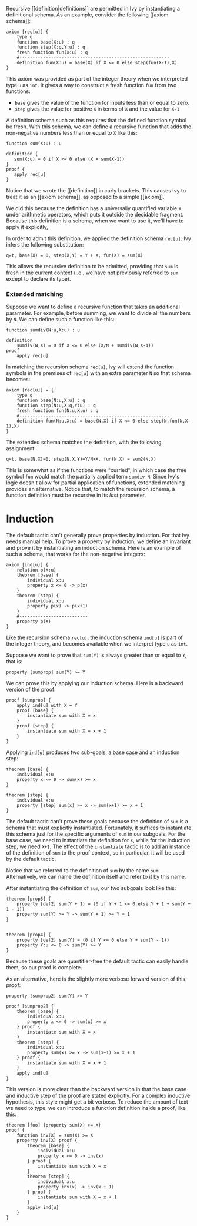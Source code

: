 Recursive [[definition|definitions]] are permitted in Ivy by instantiating a definitional schema. As an example, consider the following [[axiom schema]]:

```
axiom [rec[u]] {
    type q
    function base(X:u) : q
    function step(X:q,Y:u) : q
    fresh function fun(X:u) : q
    #---------------------------------------------------------
    definition fun(X:u) = base(X) if X <= 0 else step(fun(X-1),X)
}
```

This axiom was provided as part of the integer theory when we
interpreted type `u` as `int`.  It gives a way to construct a fresh function `fun` from two functions:

- `base` gives the value of the function for inputs less than or equal to zero.
- `step` gives the value for positive `X` in terms of `X` and the value for `X-1`

A definition schema such as this requires that the defined function symbol be fresh. With this schema, we can define a recursive function that adds the non-negative numbers less than or equal to `X` like this:

```
function sum(X:u) : u

definition {
   sum(X:u) = 0 if X <= 0 else (X + sum(X-1))
}
proof {
   apply rec[u]
}
```
Notice that we wrote the [[definition]] in curly brackets. This causes Ivy to treat it as an [[axiom schema]], as opposed to a simple [[axiom]].

We did this because the definition has a universally quantified variable `X` under arithmetic operators, which puts it outside the decidable fragment. Because this definition is a schema, when we want to use it, we'll have to apply it explicitly,

In order to admit this definition, we applied the definition schema `rec[u]`. Ivy infers the following substitution:

```
q=t, base(X) = 0, step(X,Y) = Y + X, fun(X) = sum(X)
```

This allows the recursive definition to be admitted, providing that `sum` is fresh in the current context (i.e., we have not previously referred to `sum` except to declare its type).

### Extended matching

Suppose we want to define a recursive function that takes an additional parameter. For example, before summing, we want to divide all the numbers by `N`. We can define such a function like this:

```
function sumdiv(N:u,X:u) : u

definition
    sumdiv(N,X) = 0 if X <= 0 else (X/N + sumdiv(N,X-1))
proof
    apply rec[u]
```

In matching the recursion schema `rec[u]`, Ivy will extend the function symbols in the premises of `rec[u]` with an extra parameter `N` so that schema becomes:

```
axiom [rec[u]] = {
    type q
    function base(N:u,X:u) : q
    function step(N:u,X:q,Y:u) : q
    fresh function fun(N:u,X:u) : q
    #---------------------------------------------------------
    definition fun(N:u,X:u) = base(N,X) if X <= 0 else step(N,fun(N,X-1),X)
}
```
The extended schema matches the definition, with the following assignment:

```
q=t, base(N,X)=0, step(N,X,Y)=Y/N+X, fun(N,X) = sum2(N,X)
```

This is somewhat as if the functions were "curried", in which case the free symbol `fun` would match the partially applied term `sumdiv N`. Since Ivy's logic doesn't allow for partial application of functions, extended matching provides an alternative. Notice that, to match the recursion schema, a function definition must be recursive in its *last* parameter.

Induction
=========

The default tactic can't generally prove properties by induction. For that Ivy needs manual help. To prove a property by induction, we define an invariant and prove it by instantiating an induction schema. Here is an example of such a schema, that works for the non-negative integers:

```
axiom [ind[u]] {
    relation p(X:u)
    theorem [base] {
        individual x:u
        property x <= 0 -> p(x)
    }
    theorem [step] {
        individual x:u
        property p(x) -> p(x+1)
    }
    #--------------------------
    property p(X)    
}
```

Like the recursion schema `rec[u]`, the induction schema `ind[u]` is part of the integer theory, and becomes available when we interpret type `u` as `int`.

Suppose we want to prove that `sum(Y)` is always greater than or equal to `Y`, that is:

```
property [sumprop] sum(Y) >= Y
```

We can prove this by applying our induction schema. Here is a backward version of the proof:

```
proof [sumprop] {
    apply ind[u] with X = Y
    proof [base] {
        instantiate sum with X = x
    }
    proof [step] {
        instantiate sum with X = x + 1
    }
}
```

Applying `ind[u]` produces two sub-goals, a base case and an induction step:

```
theorem [base] {
    individual x:u
    property x <= 0 -> sum(x) >= x
}

theorem [step] {
    individual x:u
    property [step] sum(x) >= x -> sum(x+1) >= x + 1
}
```

The default tactic can't prove these goals because the definition of `sum` is a schema that must explicitly instantiated. Fortunately, it suffices to instantiate this schema just for the specific arguments of `sum` in our subgoals. For the base case, we need to instantiate the definition for `X`, while for the induction step, we need `X+1`. The effect of the `instantiate` tactic is to add an instance of the definition of `sum` to the proof context, so in particular, it will be used by the default tactic.

Notice that we referred to the definition of `sum` by the name
`sum`.  Alternatively, we can name the definition itself and refer
to it by this name.

After instantiating the definition of `sum`, our two subgoals look like this:

```
theorem [prop5] {
    property [def2] sum(Y + 1) = (0 if Y + 1 <= 0 else Y + 1 + sum(Y + 1 - 1))
    property sum(Y) >= Y -> sum(Y + 1) >= Y + 1
}


theorem [prop4] {
    property [def2] sum(Y) = (0 if Y <= 0 else Y + sum(Y - 1))
    property Y:u <= 0 -> sum(Y) >= Y
}
```

Because these goals are quantifier-free the default tactic can easily handle them, so our proof is complete.

As an alternative, here is the slightly more verbose forward version of this proof:

```
property [sumprop2] sum(Y) >= Y

proof [sumprop2] {
    theorem [base] {
        individual x:u
        property x <= 0 -> sum(x) >= x
    } proof {
        instantiate sum with X = x
    }
    theorem [step] {
        individual x:u
        property sum(x) >= x -> sum(x+1) >= x + 1
    } proof {
        instantiate sum with X = x + 1
    }
    apply ind[u]
}
```

This version is more clear than the backward version in that the base case and inductive step of the proof are stated explicitly. For a complex inductive hypothesis, this style might get a bit verbose. To reduce the amount of text we need to type, we can introduce a function definition inside a proof, like this:

```
theorem [foo] {property sum(X) >= X}
proof {
    function inv(X) = sum(X) >= X
    property inv(X) proof {
        theorem [base] {
            individual x:u
            property x <= 0 -> inv(x)
        } proof {
            instantiate sum with X = x
        }
        theorem [step] {
            individual x:u
            property inv(x) -> inv(x + 1)
        } proof {
            instantiate sum with X = x + 1
        }
        apply ind[u]
    }
}
```
